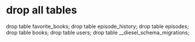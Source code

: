 
# drop all tables

drop table favorite_books;
drop table episode_history;
drop table episodes;
drop table books;
drop table users;
drop table __diesel_schema_migrations;